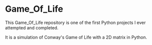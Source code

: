 # Game_Of_Life

This Game_Of_Life repository is one of the first Python projects I ever attempted and completed.

It is a simulation of Conway's Game of Life with a 2D matrix in Python.
